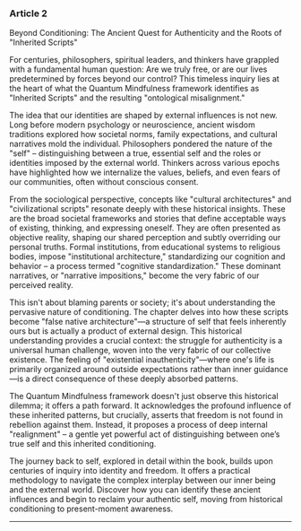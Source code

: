 ### Article 2
Beyond Conditioning: The Ancient Quest for Authenticity and the Roots of "Inherited Scripts"



For centuries, philosophers, spiritual leaders, and thinkers have grappled with a fundamental human question: Are we truly free, or are our lives predetermined by forces beyond our control? This timeless inquiry lies at the heart of what the Quantum Mindfulness framework identifies as "Inherited Scripts" and the resulting "ontological misalignment."

The idea that our identities are shaped by external influences is not new. Long before modern psychology or neuroscience, ancient wisdom traditions explored how societal norms, family expectations, and cultural narratives mold the individual. Philosophers pondered the nature of the "self" – distinguishing between a true, essential self and the roles or identities imposed by the external world. Thinkers across various epochs have highlighted how we internalize the values, beliefs, and even fears of our communities, often without conscious consent.

From the sociological perspective, concepts like "cultural architectures" and "civilizational scripts" resonate deeply with these historical insights. These are the broad societal frameworks and stories that define acceptable ways of existing, thinking, and expressing oneself. They are often presented as objective reality, shaping our shared perception and subtly overriding our personal truths. Formal institutions, from educational systems to religious bodies, impose "institutional architecture," standardizing our cognition and behavior – a process termed "cognitive standardization." These dominant narratives, or "narrative impositions," become the very fabric of our perceived reality.

This isn't about blaming parents or society; it's about understanding the pervasive nature of conditioning. The chapter delves into how these scripts become "false native architecture"—a structure of self that feels inherently ours but is actually a product of external design. This historical understanding provides a crucial context: the struggle for authenticity is a universal human challenge, woven into the very fabric of our collective existence. The feeling of "existential inauthenticity"—where one's life is primarily organized around outside expectations rather than inner guidance—is a direct consequence of these deeply absorbed patterns.

The Quantum Mindfulness framework doesn't just observe this historical dilemma; it offers a path forward. It acknowledges the profound influence of these inherited patterns, but crucially, asserts that freedom is not found in rebellion against them. Instead, it proposes a process of deep internal "realignment" – a gentle yet powerful act of distinguishing between one’s true self and this inherited conditioning.

The journey back to self, explored in detail within the book, builds upon centuries of inquiry into identity and freedom. It offers a practical methodology to navigate the complex interplay between our inner being and the external world. Discover how you can identify these ancient influences and begin to reclaim your authentic self, moving from historical conditioning to present-moment awareness.

---